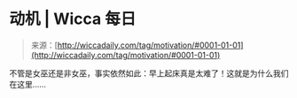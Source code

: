 <!--yml

category: 未分类

date: 2024-06-12 18:25:56

-->

# 动机 | Wicca 每日

> 来源：[http://wiccadaily.com/tag/motivation/#0001-01-01](http://wiccadaily.com/tag/motivation/#0001-01-01)

不管是女巫还是非女巫，事实依然如此：早上起床真是太难了！这就是为什么我们在这里……
